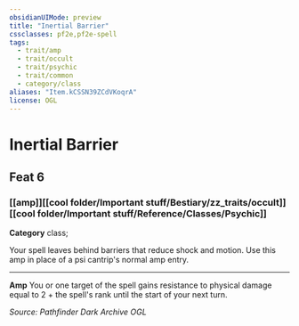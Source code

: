 ```yaml
---
obsidianUIMode: preview
title: "Inertial Barrier"
cssclasses: pf2e,pf2e-spell
tags:
  - trait/amp
  - trait/occult
  - trait/psychic
  - trait/common
  - category/class
aliases: "Item.kCSSN39ZCdVKoqrA"
license: OGL
---
```

# Inertial Barrier
## Feat 6
### [[amp]][[cool folder/Important stuff/Bestiary/zz_traits/occult]][[cool folder/Important stuff/Reference/Classes/Psychic]]

**Category** class; 




Your spell leaves behind barriers that reduce shock and motion. Use this amp in place of a psi cantrip's normal amp entry.

* * *

**Amp** You or one target of the spell gains resistance to physical damage equal to 2 + the spell's rank until the start of your next turn.

*Source: Pathfinder Dark Archive*
*OGL*